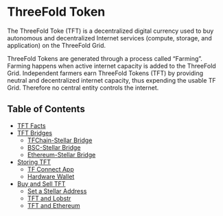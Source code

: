 <h1> ThreeFold Token </h1>

The ThreeFold Toke (TFT) is a decentralized digital currency used to buy autonomous and decentralized Internet services (compute, storage, and application) on the ThreeFold Grid.

ThreeFold Tokens are generated through a process called “Farming”. Farming happens when active internet capacity is added to the ThreeFold Grid. Independent farmers earn ThreeFold Tokens (TFT) by providing neutral and decentralized internet capacity, thus expending the usable TF Grid. Therefore no central entity controls the internet.

<h2> Table of Contents </h2>

- [TFT Facts](tft_facts.md)
- [TFT Bridges](./tft_bridges.md)
  - [TFChain-Stellar Bridge](./tft_bridges/tfchain_stellar_bridge.md)
  - [BSC-Stellar Bridge](./tft_bridges/bsc_stellar_bridge.md)
  - [Ethereum-Stellar Bridge](./tft_bridges/tft_ethereum/tft_ethereum.md#tft-ethereum-stellar-bridge)
- [Storing TFT](./storing_tft/storing_tft.md)
  - [TF Connect App](./storing_tft/tf_connect_app.md)
  - [Hardware Wallet](./storing_tft/hardware_wallet.md)
- [Buy and Sell TFT](./buy_sell_tft/buy_sell_tft.md)
  - [Set a Stellar Address](./buy_sell_tft/set_stellar_address.md)
  - [TFT and Lobstr](../../getstarted/TF_Token/tft_lobstr/tft_lobstr.md)
  - [TFT and Ethereum](./tft_bridges/tft_ethereum/tft_ethereum.md#buy-tft-on-metamask)
